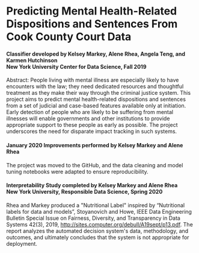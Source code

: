 # Predicting Mental Health-Related Dispositions and Sentences From Cook County Court Data

#### Classifier developed by Kelsey Markey, Alene Rhea, Angela Teng, and Karmen Hutchinson<br/>New York University Center for Data Science, Fall 2019
Abstract: People living with mental illness are especially likely to have encounters with the law; they need dedicated resources and thoughtful treatment as they make their way through the criminal justice system. This project aims to predict mental health-related dispositions and sentences from a set of judicial and case-based features available only at initiation. Early detection of people who are likely to be suffering from mental illnesses will enable governments and other institutions to provide appropriate support to these people as early as possible. The project underscores the need for disparate impact tracking in such systems.

#### January 2020 Improvements performed by Kelsey Markey and Alene Rhea
The project was moved to the GitHub, and the data cleaning and model tuning notebooks were adapted to ensure reproducibility.

#### Interpretability Study completed by Kelsey Markey and Alene Rhea<br/>New York University, Responsible Data Science, Spring 2020
Rhea and Markey produced a "Nutritional Label" inspired by “Nutritional labels for data and models”, Stoyanovich and Howe, IEEE Data Engineering Bulletin Special Issue on Fairness, Diversity, and Transparency in Data Systems 42(3), 2019, http://sites.computer.org/debull/A19sept/p13.pdf. The report analyzes the automated decision system's data, methodology, and outcomes, and ultimately concludes that the system is not appropriate for deployment.






